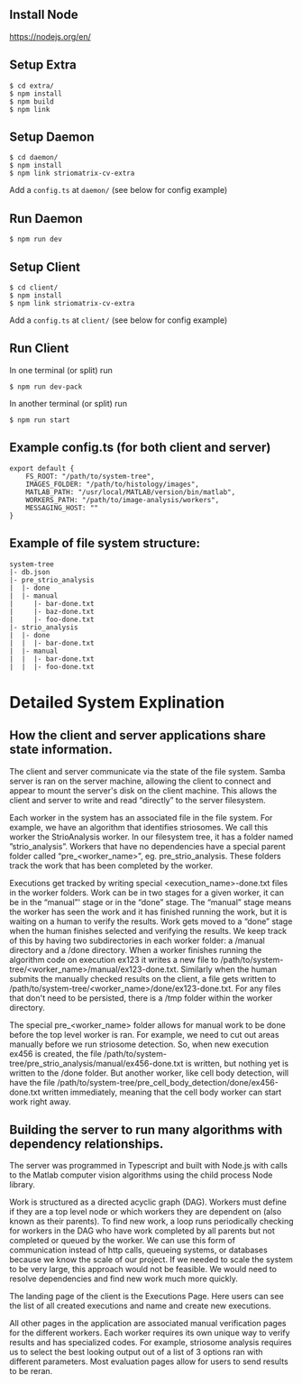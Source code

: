 ## Install Node

https://nodejs.org/en/

## Setup Extra

```
$ cd extra/
$ npm install
$ npm build
$ npm link
```

## Setup Daemon

```
$ cd daemon/
$ npm install
$ npm link striomatrix-cv-extra
```
Add a `config.ts` at `daemon/` (see below for config example)

## Run Daemon

```
$ npm run dev
```

## Setup Client

```
$ cd client/
$ npm install
$ npm link striomatrix-cv-extra
```
Add a `config.ts` at `client/` (see below for config example)


## Run Client

In one terminal (or split) run

```
$ npm run dev-pack
```

In another terminal (or split) run

```
$ npm run start
```

## Example config.ts (for both client and server)
```
export default {
    FS_ROOT: "/path/to/system-tree",
    IMAGES_FOLDER: "/path/to/histology/images",
    MATLAB_PATH: "/usr/local/MATLAB/version/bin/matlab",
    WORKERS_PATH: "/path/to/image-analysis/workers",
    MESSAGING_HOST: ""
}
```

## Example of file system structure:
```
system-tree
|- db.json
|- pre_strio_analysis
|  |- done
|  |- manual
|     |- bar-done.txt
|     |- baz-done.txt
|     |- foo-done.txt
|- strio_analysis
|  |- done
|  |  |- bar-done.txt
|  |- manual
|  |  |- bar-done.txt
|  |  |- foo-done.txt
```

# Detailed System Explination 

## How the client and server applications share state information. 

The client and server communicate via the state of the file system. Samba server is ran on the server machine, allowing the client to connect and appear to mount the server's disk on the client machine. This allows the client and server to write and read “directly” to the server filesystem.

Each worker in the system has an associated file in the file system. For example, we have an algorithm that identifies striosomes. We call this worker the StrioAnalysis worker. In our filesystem tree, it has a folder named ”strio_analysis”. Workers that have no dependencies have a special parent folder called “pre_<worker_name>”, eg. pre_strio_analysis. These folders track the work that has been completed by the worker.

Executions get tracked by writing special <execution_name>-done.txt files in the worker folders. Work can be in two stages for a given worker, it can be in the “manual”' stage or in the “done” stage. The “manual” stage means the worker has seen the work and it has finished running the work, but it is waiting on a human to verify the results. Work gets moved to a “done” stage when the human finishes selected and verifying the results. We keep track of this by having two subdirectories in each worker folder: a /manual directory and a /done directory. When a worker finishes running the algorithm code on execution ex123 it writes a new file to /path/to/system-tree/<worker_name>/manual/ex123-done.txt.
Similarly when the human submits the manually checked results on the client, a file gets written to /path/to/system-tree/<worker_name>/done/ex123-done.txt. For any files that don't need to be persisted, there is a /tmp folder within the worker directory.

The special pre\_<worker_name> folder allows for manual work to be done before the top level worker is ran. For example, we need to cut out areas manually before we run striosome detection. So, when new execution ex456 is created, the file /path/to/system-tree/pre_strio_analysis/manual/ex456-done.txt is written, but nothing yet is written to the /done folder. But another worker, like cell body detection, will have the file /path/to/system-tree/pre_cell_body_detection/done/ex456-done.txt written immediately, meaning that the cell body worker can start work right away.

## Building the server to run many algorithms with dependency relationships. 

The server was programmed in Typescript and built with Node.js with calls to the Matlab computer vision algorithms using the child process Node library.

Work is structured as a directed acyclic graph (DAG). Workers must define if they are a top level node or which workers they are dependent on (also known as their parents). To find new work, a loop runs periodically checking for workers in the DAG who have work completed by all parents but not completed or queued by the worker. We can use this form of communication instead of http calls, queueing systems, or databases because we know the scale of our project. If we needed to scale the system to be very large, this approach would not be feasible. We would need to resolve dependencies and find new work much more quickly.

The landing page of the client is the Executions Page. Here users can see the list of all created executions and name and create new executions.

All other pages in the application are associated manual verification pages for the different workers. Each worker requires its own unique way to verify results and has specialized codes. For example, striosome analysis requires us to select the best looking output out of a list of 3 options ran with different parameters. Most evaluation pages allow for users to send results to be reran.

